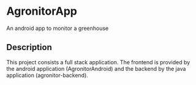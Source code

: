 # AgronitorApp
An android app to monitor a greenhouse

## Description
This project consists a full stack application.
The frontend is provided by the android application (AgronitorAndroid) and the backend by the java application (agronitor-backend).